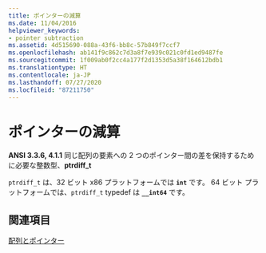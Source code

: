 ```yaml
---
title: ポインターの減算
ms.date: 11/04/2016
helpviewer_keywords:
- pointer subtraction
ms.assetid: 4d515690-088a-43f6-bb8c-57b849f7ccf7
ms.openlocfilehash: ab141f9c862c7d3a8f7e939c021c0fd1ed9487fe
ms.sourcegitcommit: 1f009ab0f2cc4a177f2d1353d5a38f164612bdb1
ms.translationtype: HT
ms.contentlocale: ja-JP
ms.lasthandoff: 07/27/2020
ms.locfileid: "87211750"
---
```

# <a name="pointer-subtraction"></a>ポインターの減算

**ANSI 3.3.6, 4.1.1** 同じ配列の要素への 2 つのポインター間の差を保持するために必要な整数型、**ptrdiff_t**

`ptrdiff_t` は、32 ビット x86 プラットフォームでは **`int`** です。 64 ビット プラットフォームでは、`ptrdiff_t` typedef は **`__int64`** です。

## <a name="see-also"></a>関連項目

[配列とポインター](../c-language/arrays-and-pointers.md)
